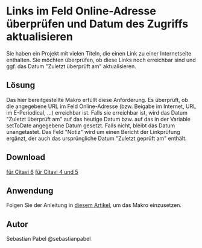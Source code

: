 # Links im Feld Online-Adresse überprüfen und Datum des Zugriffs aktualisieren

Sie haben ein Projekt mit vielen Titeln, die einen Link zu einer Internetseite enthalten. Sie möchten überprüfen, ob diese Links noch erreichbar sind und ggf. das Datum "Zuletzt überprüft am" aktualisieren.

## Lösung
Das hier bereitgestellte Makro erfüllt diese Anforderung. Es überprüft, ob die angegebene URL im Feld Online-Adresse (bzw. Beigabe im Internet, URL im E-Periodical, ...) erreichbar ist. Falls sie erreichbar ist, wird das Datum "Zuletzt überprüft am" auf das heutige Datum bzw. auf das in der Variable setToDate angegebene Datum gesetzt. Falls nicht, bleibt das Datum unangetastet. Das Feld "Notiz" wird um einen Bericht der Linkprüfung ergänzt, der auch das ursprüngliche Datum "Zuletzt geprüft am" enthält.

## Download
[für Citavi 6](C6_Check_URL_and_set_AccessDate.cs)
[für Citavi 4 und 5](C4+_Check_URL_and_set_AccessDate.cs)

## Anwendung
Folgen Sie der Anleitung in [diesem Artikel](\readme.de.md), um das Makro einzusetzen.

## Autor
Sebastian Pabel @sebastianpabel